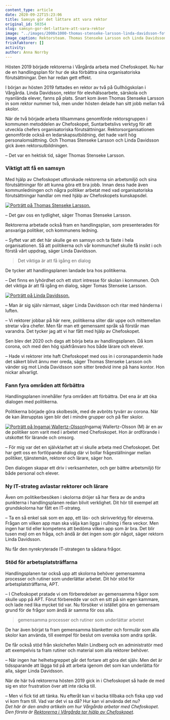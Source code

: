 ```yaml
---
content_type: article
date: 2020-09-22T15:23:06
title: Samsyn gör det lättare att vara rektor
original_id: 50354
slug: samsyn-gor-det-lattare-att-vara-rektor
image: "../images/2000x1000-thomas-stenseke-larsson-linda-davidsson-foto-bjorn-larsson-rosvall.jpg"
image_caption: Rektorsteam. Thomas Stenseke Larsson och Linda Davidsson är rektorer på Gullhögskolan i Vårgårda. Med stöd av Chefoskopet har de fått bättre organisatoriska förutsättningar att leda sin skola.    
friskfaktorer: []
activity:
author: Anna Norrby
---
```


Hösten 2019 började rektorerna i Vårgårda arbeta med Chefoskopet. Nu har de en handlingsplan för hur de ska förbättra sina organisatoriska förutsättningar. Den har redan gett effekt.

I början av hösten 2019 fattades en rektor av två på Gullhögskolan i Vårgårda. Linda Davidsson, rektor för elevhälsoarbete, särskola och nyanlända elever, fanns på plats. Snart kom även Thomas Stenseke Larsson in som rektor nummer två, men under hösten delade han sitt jobb mellan två skolor.

När de två började arbeta tillsammans genomförde rektorsgruppen i kommunen metoddelen av Chefoskopet, Suntarbetslivs verktyg för att utveckla chefers organisatoriska förutsättningar. Rektorsorganisationen genomförde också en ledarskapsutbildning, det hade varit hög personalomsättning. Och Thomas Stenseke Larsson och Linda Davidsson gick även rektorsutbildningen.

– Det var en hektisk tid, säger Thomas Stenseke Larsson.

### Viktigt att få en samsyn

Med hjälp av Chefoskopet utforskade rektorerna sin arbetsmiljö och sina förutsättningar för att kunna göra ett bra jobb. Innan dess hade även kommunledningen och några politiker arbetat med vad organisatoriska förutsättningar handlar om med hjälp av Chefoskopets kunskapsdel.

[![Porträtt på Thomas Stenseke Larsson.](https://www.suntarbetsliv.se/wp-content/uploads/2020/09/200x220-thomas-stenseke-larsson-foto-bjorn-larsson-rosvall.jpg)](https://www.suntarbetsliv.se/wp-content/uploads/2020/09/200x220-thomas-stenseke-larsson-foto-bjorn-larsson-rosvall.jpg)

– Det gav oss en tydlighet, säger Thomas Stenseke Larsson.

Rektorerna arbetade också fram en handlingsplan, som presenterades för ansvariga politiker, och kommunens ledning.

– Syftet var att det här skulle ge en samsyn och ta fäste i hela organisationen. Så att politikerna och vår kommunchef skulle få insikt i och förstå vårt uppdrag, säger Linda Davidsson.

> Det viktiga är att få igång en dialog

De tycker att handlingsplanen landade bra hos politikerna.

– Det finns en lyhördhet och ett stort intresse för skolan i kommunen. Och det viktiga är att få igång en dialog, säger Tomas Stenseke Larsson.

[![Porträtt på Linda Davidsson.](https://www.suntarbetsliv.se/wp-content/uploads/2020/09/200x220-linda-davidsson-foto-bjorn-larsson-rosvall.jpg)](https://www.suntarbetsliv.se/wp-content/uploads/2020/09/200x220-linda-davidsson-foto-bjorn-larsson-rosvall.jpg)

– Man är sig själv närmast, säger Linda Davidsson och ritar med händerna i luften.

– Vi rektorer jobbar på här nere, politikerna sliter där uppe och mittemellan stretar våra chefer. Men får man ett gemensamt språk så förstår man varandra. Det tycker jag att vi har fått med hjälp av Chefoskopet.

Sen blev det 2020 och dags att börja beta av handlingsplanen. Då kom corona, och med den hög sjukfrånvaro hos både lärare och elever.

– Hade vi rektorer inte haft Chefoskopet med oss in i coronapandemin hade det säkert blivit ännu mer oreda, säger Thomas Stenseke Larsson och vänder sig mot Linda Davidsson som sitter bredvid inne på hans kontor. Hon nickar allvarligt.

### Fann fyra områden att förbättra

Handlingsplanen innehåller fyra områden att förbättra. Det ena är att öka dialogen med politikerna.

Politikerna började göra skolbesök, med de avbröts tyvärr av corona. När de kan återupptas igen blir det i mindre grupper och på fler skolor.

[![Porträtt på Ingamaj Wallertz-Olsson](https://www.suntarbetsliv.se/wp-content/uploads/2020/09/200x250-ingamaj-wallertz-olsson.jpg)](https://www.suntarbetsliv.se/wp-content/uploads/2020/09/200x250-ingamaj-wallertz-olsson.jpg)Ingamaj Wallertz-Olsson (M) är en av de politiker som varit med i arbetet med Chefoskopet. Hon är ordförande i utskottet för lärande och omsorg.

– För mig var det en självklarhet att vi skulle arbeta med Chefoskopet. Det har gett oss en fortlöpande dialog där vi bollar frågeställningar mellan politiker, tjänstemän, rektorer och lärare, säger hon.

Den dialogen skapar ett driv i verksamheten, och ger bättre arbetsmiljö för både personal och elever.

### Ny IT-strateg avlastar rektorer och lärare

Även om politikerbesöken i skolorna dröjer så har flera av de andra punkterna i handlingsplanen redan blivit verklighet. Dit hör till exempel att grundskolorna har fått en IT-strateg.

– Ta en så enkel sak som en app, ett läs- och skrivverktyg för eleverna. Frågan om vilken app man ska välja kan ligga i rullning i flera veckor. Men ingen har tid eller kompetens att bedöma vilken app som är bra. Det blir tusen mejl om en fråga, och ändå är det ingen som gör något, säger rektorn Linda Davidsson.

Nu får den nyrekryterade IT-strategen ta sådana frågor.

### Stöd för arbetsplatsträffarna

Handlingsplanen tar också upp att skolorna behöver gemensamma processer och rutiner som underlättar arbetet. Dit hör stöd för arbetsplatsträffarna, APT.

– I Chefoskopet pratade vi om förberedelser av gemensamma frågor som skulle upp på APT. Förut förberedde var och en sitt på sin egen kammare, och lade ned lika mycket tid var. Nu försöker vi istället göra en gemensam grund för de frågor som ändå är samma för oss alla.

> gemensamma processer och rutiner som underlättar arbetet

De har även börjat ta fram gemensamma blanketter och formulär som alla skolor kan använda, till exempel för beslut om svenska som andra språk.

De får också stöd från skolchefen Malin Lindberg och en administratör med att exempelvis ta fram rutiner och material som alla rektorer behöver.

– När ingen har helhetsgreppet går det fortare att göra det själv. Men det är tidssparande att lägga tid på att arbeta igenom det som kan underlätta för alla, säger Linda Davidsson.

När de här två rektorerna hösten 2019 gick in i Chefoskopet så hade de med sig en stor frustration över att inte räcka till.

– Men vi fick tid att tänka. Nu efteråt kan vi backa tillbaka och fiska upp vad vi kom fram till. Vad var det vi sa då? Hur kan vi använda det nu?  
_Det här är den andra artikeln om hur Vårgårda arbetar med Chefoskopet. Den första är [Rektorerna i Vårgårda tar hjälp av Chefoskopet](https://www.suntarbetsliv.se/artiklar/ledarskap-och-organisation/rektorerna-i-vargarda-tar-hjalp-av-chefoskopet/)._

